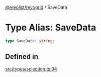 [@revolist/revogrid](README.md) / SaveData

# Type Alias: SaveData

```ts
type SaveData: string;
```

## Defined in

[src/types/selection.ts:94](https://github.com/revolist/revogrid/blob/684eab34b16e993178d736466d35507eda9850cd/src/types/selection.ts#L94)
